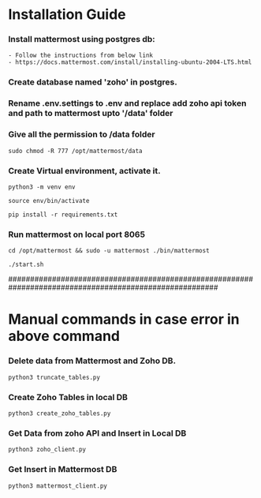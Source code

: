 # Installation Guide

### Install mattermost using postgres db:

    - Follow the instructions from below link
    - https://docs.mattermost.com/install/installing-ubuntu-2004-LTS.html

### Create database named 'zoho' in postgres.

### Rename .env.settings to .env and replace add zoho api token and path to mattermost upto '/data' folder

### Give all the permission to /data folder

```
sudo chmod -R 777 /opt/mattermost/data
```

### Create Virtual environment, activate it.

```
python3 -m venv env
```

```
source env/bin/activate
```

```
pip install -r requirements.txt
```

### Run mattermost on local port 8065

```
cd /opt/mattermost && sudo -u mattermost ./bin/mattermost
```

```
./start.sh
```

########################################################################################################

# Manual commands in case error in above command

### Delete data from Mattermost and Zoho DB.

```
python3 truncate_tables.py
```

### Create Zoho Tables in local DB

```
python3 create_zoho_tables.py
```

### Get Data from zoho API and Insert in Local DB

```
python3 zoho_client.py
```

### Get Insert in Mattermost DB

```
python3 mattermost_client.py
```
